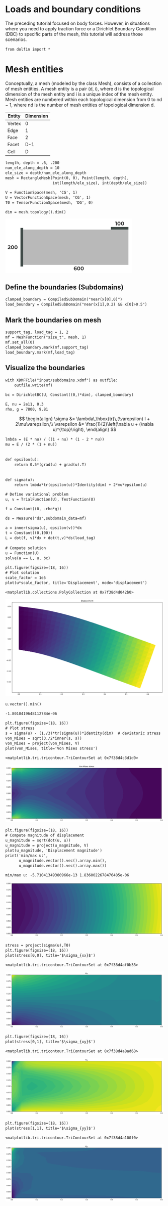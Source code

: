 # Loads and boundary conditions


The preceding tutorial focused on body forces. However, in situations where you need to apply traction force or a Dirichlet Boundary Condition (DBC) to specific parts of the mesh, this tutorial will address those scenarios.


```
from dolfin import *
```

# Mesh entities
Conceptually, a mesh (modeled by the class Mesh), consists of a collection of mesh entities. A mesh entity is a pair (d, i), where d is the topological dimension of the mesh entity and i is a unique index of the mesh entity. Mesh entities are numbered within each topological dimension from 0 to nd − 1, where nd is the number of mesh entities of topological dimension d.

| Entity               | Dimension           | 
| -------------------- | ------------------- |
| Vertex | 0             |
| Edge        | 1             |
|     Face   | 2             |
|    Facet    | D-1           |
|    Cell    | D             |


```
length, depth = .6, .200
num_ele_along_depth = 10
ele_size = depth/num_ele_along_depth
mesh = RectangleMesh(Point(0, 0), Point(length, depth),
                     int(length/ele_size), int(depth/ele_size))
```


```
V = FunctionSpace(mesh, 'CG', 1)
U = VectorFunctionSpace(mesh, 'CG', 1)
T0 = TensorFunctionSpace(mesh, 'DG', 0)
```


```
dim = mesh.topology().dim()
```

<?xml version="1.0" encoding="UTF-8" standalone="no"?><!DOCTYPE svg PUBLIC "-//W3C//DTD SVG 1.1//EN" "http://www.w3.org/Graphics/SVG/1.1/DTD/svg11.dtd"><svg width="80%" height="80%" viewBox="0 0 619 263" version="1.1" xmlns="http://www.w3.org/2000/svg" xmlns:xlink="http://www.w3.org/1999/xlink" xml:space="preserve" xmlns:serif="http://www.serif.com/" style="fill-rule:evenodd;clip-rule:evenodd;stroke-linejoin:round;stroke-miterlimit:2;"><rect id="Artboard1" x="0" y="0" width="619" height="262.868" style="fill:#fff;"/><rect x="87.158" y="52.597" width="514.14" height="171.38" style="fill:#b9b9b9;"/><rect x="74.305" y="44.532" width="12.854" height="187.51" style="fill:#3f4a47;"/><path d="M601.298,52.597l0,-12.854l-85.69,0l0,12.854l85.69,-0Z" style="fill:#3f4a47;"/><g><path d="M342.541,250.485c-1.631,0 -3.045,-0.339 -4.242,-1.019c-1.197,-0.679 -2.119,-1.673 -2.764,-2.98c-0.645,-1.308 -0.968,-2.921 -0.968,-4.84c0,-2.055 0.386,-3.796 1.159,-5.223c0.773,-1.426 1.843,-2.513 3.21,-3.26c1.367,-0.748 2.942,-1.121 4.726,-1.121c0.951,-0 1.859,0.102 2.725,0.305c0.866,0.204 1.614,0.51 2.242,0.917l-1.528,3.032c-0.493,-0.34 -1.019,-0.573 -1.58,-0.701c-0.56,-0.127 -1.146,-0.191 -1.758,-0.191c-1.545,0 -2.768,0.467 -3.668,1.401c-0.9,0.934 -1.35,2.319 -1.35,4.153c-0,0.305 0.004,0.645 0.013,1.019c0.008,0.373 0.055,0.747 0.14,1.121l-1.147,-1.07c0.323,-0.663 0.739,-1.219 1.249,-1.669c0.509,-0.45 1.116,-0.79 1.821,-1.019c0.705,-0.229 1.482,-0.344 2.331,-0.344c1.155,0 2.191,0.23 3.108,0.688c0.917,0.459 1.652,1.104 2.204,1.936c0.551,0.832 0.827,1.809 0.827,2.93c0,1.206 -0.301,2.254 -0.904,3.146c-0.603,0.891 -1.41,1.579 -2.42,2.063c-1.01,0.484 -2.153,0.726 -3.426,0.726Zm-0.23,-3.082c0.578,-0 1.092,-0.106 1.542,-0.319c0.45,-0.212 0.802,-0.522 1.057,-0.929c0.255,-0.408 0.382,-0.875 0.382,-1.401c-0,-0.816 -0.276,-1.465 -0.828,-1.949c-0.552,-0.484 -1.286,-0.726 -2.204,-0.726c-0.611,-0 -1.146,0.114 -1.604,0.344c-0.459,0.229 -0.82,0.543 -1.083,0.942c-0.263,0.399 -0.395,0.862 -0.395,1.389c0,0.509 0.127,0.963 0.382,1.362c0.255,0.4 0.612,0.714 1.07,0.943c0.459,0.229 1.019,0.344 1.681,0.344Z" style="fill:#3b3b3b;fill-rule:nonzero;"/><path d="M358.437,250.485c-1.461,0 -2.768,-0.361 -3.923,-1.082c-1.155,-0.722 -2.064,-1.771 -2.726,-3.146c-0.662,-1.376 -0.994,-3.04 -0.994,-4.994c0,-1.953 0.332,-3.617 0.994,-4.993c0.662,-1.375 1.571,-2.424 2.726,-3.146c1.155,-0.721 2.462,-1.082 3.923,-1.082c1.477,-0 2.789,0.361 3.936,1.082c1.146,0.722 2.05,1.771 2.713,3.146c0.662,1.376 0.993,3.04 0.993,4.993c0,1.954 -0.331,3.618 -0.993,4.994c-0.663,1.375 -1.567,2.424 -2.713,3.146c-1.147,0.721 -2.459,1.082 -3.936,1.082Zm-0,-3.49c0.696,0 1.303,-0.195 1.821,-0.586c0.518,-0.39 0.926,-1.01 1.223,-1.859c0.297,-0.849 0.446,-1.945 0.446,-3.287c-0,-1.341 -0.149,-2.437 -0.446,-3.286c-0.297,-0.849 -0.705,-1.469 -1.223,-1.859c-0.518,-0.391 -1.125,-0.586 -1.821,-0.586c-0.679,-0 -1.278,0.195 -1.796,0.586c-0.518,0.39 -0.926,1.01 -1.223,1.859c-0.297,0.849 -0.446,1.945 -0.446,3.286c0,1.342 0.149,2.438 0.446,3.287c0.297,0.849 0.705,1.469 1.223,1.859c0.518,0.391 1.117,0.586 1.796,0.586Z" style="fill:#3b3b3b;fill-rule:nonzero;"/><path d="M375.734,250.485c-1.46,0 -2.768,-0.361 -3.923,-1.082c-1.155,-0.722 -2.063,-1.771 -2.726,-3.146c-0.662,-1.376 -0.993,-3.04 -0.993,-4.994c-0,-1.953 0.331,-3.617 0.993,-4.993c0.663,-1.375 1.571,-2.424 2.726,-3.146c1.155,-0.721 2.463,-1.082 3.923,-1.082c1.478,-0 2.79,0.361 3.936,1.082c1.146,0.722 2.051,1.771 2.713,3.146c0.662,1.376 0.994,3.04 0.994,4.993c-0,1.954 -0.332,3.618 -0.994,4.994c-0.662,1.375 -1.567,2.424 -2.713,3.146c-1.146,0.721 -2.458,1.082 -3.936,1.082Zm0,-3.49c0.696,0 1.304,-0.195 1.822,-0.586c0.518,-0.39 0.925,-1.01 1.222,-1.859c0.298,-0.849 0.446,-1.945 0.446,-3.287c0,-1.341 -0.148,-2.437 -0.446,-3.286c-0.297,-0.849 -0.704,-1.469 -1.222,-1.859c-0.518,-0.391 -1.126,-0.586 -1.822,-0.586c-0.679,-0 -1.278,0.195 -1.796,0.586c-0.518,0.39 -0.925,1.01 -1.223,1.859c-0.297,0.849 -0.445,1.945 -0.445,3.286c-0,1.342 0.148,2.438 0.445,3.287c0.298,0.849 0.705,1.469 1.223,1.859c0.518,0.391 1.117,0.586 1.796,0.586Z" style="fill:#3b3b3b;fill-rule:nonzero;"/></g><g><path d="M12.132,147.203l-0,-2.675l6.878,-6.496c0.543,-0.493 0.942,-0.934 1.197,-1.325c0.255,-0.39 0.429,-0.747 0.522,-1.07c0.094,-0.322 0.141,-0.62 0.141,-0.891c-0,-0.714 -0.242,-1.261 -0.726,-1.643c-0.485,-0.383 -1.194,-0.574 -2.128,-0.574c-0.747,0 -1.439,0.145 -2.076,0.434c-0.637,0.288 -1.176,0.738 -1.617,1.35l-3.006,-1.936c0.679,-1.019 1.63,-1.826 2.853,-2.421c1.222,-0.594 2.632,-0.891 4.229,-0.891c1.324,-0 2.483,0.216 3.477,0.649c0.993,0.434 1.766,1.041 2.318,1.822c0.552,0.781 0.828,1.715 0.828,2.802c-0,0.578 -0.072,1.151 -0.217,1.72c-0.144,0.569 -0.433,1.167 -0.866,1.796c-0.433,0.628 -1.065,1.333 -1.898,2.114l-5.706,5.375l-0.79,-1.503l10.063,0l-0,3.363l-13.476,-0Z" style="fill:#3b3b3b;fill-rule:nonzero;"/><path d="M34.957,147.509c-1.461,-0 -2.768,-0.361 -3.923,-1.083c-1.155,-0.722 -2.064,-1.771 -2.726,-3.146c-0.662,-1.376 -0.993,-3.04 -0.993,-4.993c-0,-1.953 0.331,-3.618 0.993,-4.993c0.662,-1.376 1.571,-2.425 2.726,-3.146c1.155,-0.722 2.462,-1.083 3.923,-1.083c1.478,-0 2.79,0.361 3.936,1.083c1.146,0.721 2.051,1.77 2.713,3.146c0.662,1.375 0.993,3.04 0.993,4.993c0,1.953 -0.331,3.617 -0.993,4.993c-0.662,1.375 -1.567,2.424 -2.713,3.146c-1.146,0.722 -2.458,1.083 -3.936,1.083Zm0,-3.49c0.696,-0 1.303,-0.196 1.821,-0.586c0.518,-0.391 0.926,-1.011 1.223,-1.86c0.297,-0.849 0.446,-1.945 0.446,-3.286c0,-1.342 -0.149,-2.437 -0.446,-3.287c-0.297,-0.849 -0.705,-1.469 -1.223,-1.859c-0.518,-0.391 -1.125,-0.586 -1.821,-0.586c-0.679,-0 -1.278,0.195 -1.796,0.586c-0.518,0.39 -0.926,1.01 -1.223,1.859c-0.297,0.85 -0.446,1.945 -0.446,3.287c0,1.341 0.149,2.437 0.446,3.286c0.297,0.849 0.705,1.469 1.223,1.86c0.518,0.39 1.117,0.586 1.796,0.586Z" style="fill:#3b3b3b;fill-rule:nonzero;"/><path d="M52.254,147.509c-1.46,-0 -2.768,-0.361 -3.923,-1.083c-1.155,-0.722 -2.063,-1.771 -2.726,-3.146c-0.662,-1.376 -0.993,-3.04 -0.993,-4.993c-0,-1.953 0.331,-3.618 0.993,-4.993c0.663,-1.376 1.571,-2.425 2.726,-3.146c1.155,-0.722 2.463,-1.083 3.923,-1.083c1.478,-0 2.79,0.361 3.936,1.083c1.147,0.721 2.051,1.77 2.713,3.146c0.663,1.375 0.994,3.04 0.994,4.993c-0,1.953 -0.331,3.617 -0.994,4.993c-0.662,1.375 -1.566,2.424 -2.713,3.146c-1.146,0.722 -2.458,1.083 -3.936,1.083Zm0,-3.49c0.697,-0 1.304,-0.196 1.822,-0.586c0.518,-0.391 0.925,-1.011 1.223,-1.86c0.297,-0.849 0.445,-1.945 0.445,-3.286c0,-1.342 -0.148,-2.437 -0.445,-3.287c-0.298,-0.849 -0.705,-1.469 -1.223,-1.859c-0.518,-0.391 -1.125,-0.586 -1.822,-0.586c-0.679,-0 -1.278,0.195 -1.796,0.586c-0.518,0.39 -0.925,1.01 -1.222,1.859c-0.298,0.85 -0.446,1.945 -0.446,3.287c-0,1.341 0.148,2.437 0.446,3.286c0.297,0.849 0.704,1.469 1.222,1.86c0.518,0.39 1.117,0.586 1.796,0.586Z" style="fill:#3b3b3b;fill-rule:nonzero;"/></g><g><path d="M540.328,32.126l-0,-16.304l1.783,1.784l-5.35,-0l0,-3.312l7.694,0l-0,17.832l-4.127,0Z" style="fill:#3b3b3b;fill-rule:nonzero;"/><path d="M555.205,32.432c-1.46,-0 -2.768,-0.361 -3.923,-1.083c-1.155,-0.721 -2.063,-1.77 -2.726,-3.146c-0.662,-1.375 -0.993,-3.04 -0.993,-4.993c-0,-1.953 0.331,-3.617 0.993,-4.993c0.663,-1.376 1.571,-2.424 2.726,-3.146c1.155,-0.722 2.463,-1.083 3.923,-1.083c1.478,0 2.79,0.361 3.936,1.083c1.146,0.722 2.051,1.77 2.713,3.146c0.662,1.376 0.993,3.04 0.993,4.993c0,1.953 -0.331,3.618 -0.993,4.993c-0.662,1.376 -1.567,2.425 -2.713,3.146c-1.146,0.722 -2.458,1.083 -3.936,1.083Zm0,-3.49c0.696,-0 1.304,-0.195 1.822,-0.586c0.517,-0.391 0.925,-1.01 1.222,-1.86c0.297,-0.849 0.446,-1.944 0.446,-3.286c0,-1.342 -0.149,-2.437 -0.446,-3.286c-0.297,-0.849 -0.705,-1.469 -1.222,-1.86c-0.518,-0.39 -1.126,-0.586 -1.822,-0.586c-0.679,0 -1.278,0.196 -1.796,0.586c-0.518,0.391 -0.925,1.011 -1.223,1.86c-0.297,0.849 -0.445,1.944 -0.445,3.286c-0,1.342 0.148,2.437 0.445,3.286c0.298,0.85 0.705,1.469 1.223,1.86c0.518,0.391 1.117,0.586 1.796,0.586Z" style="fill:#3b3b3b;fill-rule:nonzero;"/><path d="M572.502,32.432c-1.46,-0 -2.768,-0.361 -3.923,-1.083c-1.155,-0.721 -2.063,-1.77 -2.726,-3.146c-0.662,-1.375 -0.993,-3.04 -0.993,-4.993c-0,-1.953 0.331,-3.617 0.993,-4.993c0.663,-1.376 1.571,-2.424 2.726,-3.146c1.155,-0.722 2.463,-1.083 3.923,-1.083c1.478,0 2.79,0.361 3.936,1.083c1.147,0.722 2.051,1.77 2.713,3.146c0.663,1.376 0.994,3.04 0.994,4.993c-0,1.953 -0.331,3.618 -0.994,4.993c-0.662,1.376 -1.566,2.425 -2.713,3.146c-1.146,0.722 -2.458,1.083 -3.936,1.083Zm0,-3.49c0.697,-0 1.304,-0.195 1.822,-0.586c0.518,-0.391 0.925,-1.01 1.223,-1.86c0.297,-0.849 0.445,-1.944 0.445,-3.286c0,-1.342 -0.148,-2.437 -0.445,-3.286c-0.298,-0.849 -0.705,-1.469 -1.223,-1.86c-0.518,-0.39 -1.125,-0.586 -1.822,-0.586c-0.679,0 -1.278,0.196 -1.796,0.586c-0.518,0.391 -0.925,1.011 -1.222,1.86c-0.298,0.849 -0.446,1.944 -0.446,3.286c-0,1.342 0.148,2.437 0.446,3.286c0.297,0.85 0.704,1.469 1.222,1.86c0.518,0.391 1.117,0.586 1.796,0.586Z" style="fill:#3b3b3b;fill-rule:nonzero;"/></g></svg>

## Define the boundaries (Subdomains)


```
clamped_boundary = CompiledSubDomain("near(x[0],0)")
load_boundary = CompiledSubDomain("near(x[1],0.2) && x[0]>0.5")
```

## Mark the boundaries on mesh


```
support_tag, load_tag = 1, 2
mf = MeshFunction("size_t", mesh, 1)
mf.set_all(0)
clamped_boundary.mark(mf,support_tag)
load_boundary.mark(mf,load_tag)
```

## Visualize the boundaries


```
with XDMFFile("input/subdomains.xdmf") as outfile:
    outfile.write(mf)
```


```
bc = DirichletBC(U, Constant((0,)*dim), clamped_boundary)
```


```
E, nu = 2e11, 0.3
rho, g = 7800, 9.81
```

$$
\begin{align}
\sigma &= \lambda\,\hbox{tr}\,(\varepsilon) I + 2\mu\varepsilon,\\
\varepsilon &= \frac{1}{2}\left(\nabla u + (\nabla u)^{\top}\right),
\end{align}
$$



```
lmbda = (E * nu) / ((1 + nu) * (1 - 2 * nu))
mu = E / (2 * (1 + nu))


def epsilon(u):
    return 0.5*(grad(u) + grad(u).T)


def sigma(u):
    return lmbda*tr(epsilon(u))*Identity(dim) + 2*mu*epsilon(u)
```


```
# Define variational problem
u, v = TrialFunction(U), TestFunction(U)
```


```
f = Constant((0, -rho*g))
```


```
ds = Measure("ds",subdomain_data=mf)
```


```
a = inner(sigma(u), epsilon(v))*dx
t = Constant((0,100))
L = dot(f, v)*dx + dot(t,v)*ds(load_tag)

# Compute solution
u = Function(U)
solve(a == L, u, bc)
```


```
plt.figure(figsize=(18, 16))
# Plot solution
scale_factor = 1e5
plot(u*scale_factor, title='Displacement', mode='displacement')
```




    <matplotlib.collections.PolyCollection at 0x7f38d4d042b0>




    
![png](2_load_and_boundary_conditions_files/2_load_and_boundary_conditions_21_1.png)
    



```
u.vector().min()
```




    -1.8010419648112784e-06




```
plt.figure(figsize=(18, 16))
# Plot stress
s = sigma(u) - (1./3)*tr(sigma(u))*Identity(dim)  # deviatoric stress
von_Mises = sqrt(3./2*inner(s, s))
von_Mises = project(von_Mises, V)
plot(von_Mises, title='Von Mises stress')
```




    <matplotlib.tri.tricontour.TriContourSet at 0x7f38d4c3d1d0>




    
![png](2_load_and_boundary_conditions_files/2_load_and_boundary_conditions_23_1.png)
    



```
plt.figure(figsize=(18, 16))
# Compute magnitude of displacement
u_magnitude = sqrt(dot(u, u))
u_magnitude = project(u_magnitude, V)
plot(u_magnitude, 'Displacement magnitude')
print('min/max u:',
      u_magnitude.vector().vec().array.min(),
      u_magnitude.vector().vec().array.max())
```

    min/max u: -5.71041349380966e-13 1.8360022678476485e-06



    
![png](2_load_and_boundary_conditions_files/2_load_and_boundary_conditions_24_1.png)
    



```
stress = project(sigma(u),T0)
plt.figure(figsize=(18, 16))
plot(stress[0,0], title='$\sigma_{xx}$')
```




    <matplotlib.tri.tricontour.TriContourSet at 0x7f38d4af0b38>




    
![png](2_load_and_boundary_conditions_files/2_load_and_boundary_conditions_25_1.png)
    



```
plt.figure(figsize=(18, 16))
plot(stress[0,1], title='$\sigma_{xy}$')
```




    <matplotlib.tri.tricontour.TriContourSet at 0x7f38d4a8ad68>




    
![png](2_load_and_boundary_conditions_files/2_load_and_boundary_conditions_26_1.png)
    



```
plt.figure(figsize=(18, 16))
plot(stress[1,1], title='$\sigma_{yy}$')
```




    <matplotlib.tri.tricontour.TriContourSet at 0x7f38d4a100f0>




    
![png](2_load_and_boundary_conditions_files/2_load_and_boundary_conditions_27_1.png)
    



```

```


```

```


```

```
